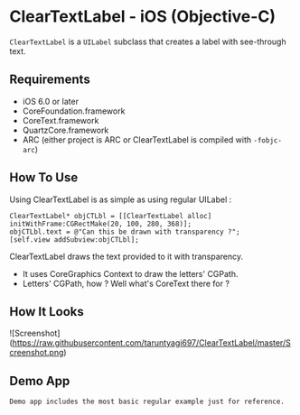 # ClearTextLabel - iOS (Objective-C)

`ClearTextLabel` is a `UILabel` subclass that creates a label with see-through text.

## Requirements
* iOS 6.0 or later
* CoreFoundation.framework
* CoreText.framework
* QuartzCore.framework
* ARC (either project is ARC or ClearTextLabel is compiled with `-fobjc-arc`)

## How To Use

Using ClearTextLabel is as simple as using regular UILabel :

	ClearTextLabel* objCTLbl = [[ClearTextLabel alloc] initWithFrame:CGRectMake(20, 100, 280, 368)];
    objCTLbl.text = @"Can this be drawn with transparency ?";
    [self.view addSubview:objCTLbl];

ClearTextLabel draws the text provided to it with transparency.
* It uses CoreGraphics Context to draw the letters' CGPath.
* Letters' CGPath, how ? Well what's CoreText there for ?


## How It Looks
![Screenshot] (https://raw.githubusercontent.com/taruntyagi697/ClearTextLabel/master/Screenshot.png)

    
## Demo App
    Demo app includes the most basic regular example just for reference.
